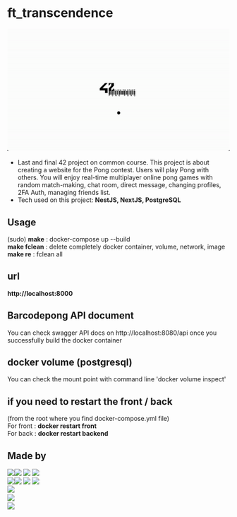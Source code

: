 # ft_transcendence

<div align="center">

![TranDoorGit](./image/TranDoorGit.gif)

</div>

- Last and final 42 project on common course. This project is about creating a website for the Pong contest. Users will play Pong with others. You will enjoy real-time multiplayer online pong games with random match-making, chat room, direct message, changing profiles, 2FA Auth, managing friends list.
- Tech used on this project: **NestJS, NextJS, PostgreSQL**

## Usage

(sudo) **make** : docker-compose up --build
<br>
**make fclean** : delete completely docker container, volume, network, image
<br>
**make re** : fclean all

## url

**http://localhost:8000**

## Barcodepong API document

You can check swagger API docs on http://localhost:8080/api once you successfully build the docker container

## docker volume (postgresql)

You can check the mount point with command line 'docker volume inspect'

## if you need to restart the front / back

(from the root where you find docker-compose.yml file)
<br>
For front : **docker restart front**
<br>
For back : **docker restart backend**

## Made by
<p>
   <img src="https://emoji.slack-edge.com/T039P7U66/the-assembly/157ba128c687991d.png" width="25px"/><img src="https://img.shields.io/badge/hyungyoo (Hyungjun Yoo)-000000?style=for-the-badge&logoColor=white"/> <a href="https://profile.intra.42.fr/users/hyungyoo" target="_blank"><img src="https://img.shields.io/badge/Intra-000000?style=for-the-badge&logo=42&logoColor=white"/></a> <a href="https://github.com/hyungyoo" traget="_blank"><img src="https://img.shields.io/badge/Github-181717?style=for-the-badge&logo=Github&logoColor=white"/></a>
  <br>
   <img src="https://emoji.slack-edge.com/T039P7U66/the-order/bc19034a94c85e26.png" width="25px"/><img src="https://img.shields.io/badge/keulee (Keungeun Lee)-000000?style=for-the-badge&logoColor=white"/> <a href="https://profile.intra.42.fr/users/keulee" target="_blank"><img src="https://img.shields.io/badge/Intra-000000?style=for-the-badge&logo=42&logoColor=white"/></a> <a href="https://github.com/keulee" traget="_blank"><img src="https://img.shields.io/badge/Github-181717?style=for-the-badge&logo=Github&logoColor=white"/></a>
  <br>
  <img src="https://img.shields.io/badge/seyun (Seokchan Yun)-000000?style=for-the-badge&logo=42&logoColor=white"/>
  <br>
  <img src="https://img.shields.io/badge/cjung--mo (Jungmoo Cheon)-000000?style=for-the-badge&logo=42&logoColor=white"/>
  <br>
  <img src="https://img.shields.io/badge/eyoo (Eunmi Yoo)-000000?style=for-the-badge&logo=42&logoColor=white"/>
</p>
